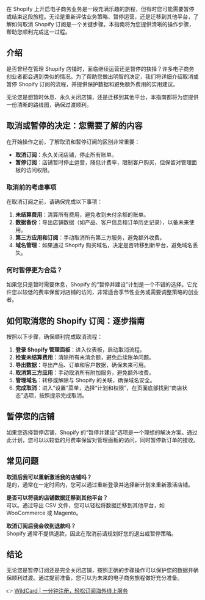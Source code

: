 在 Shopify 上开启电子商务业务是一段充满乐趣的旅程，但有时您可能需要暂停或结束这段旅程。无论是重新评估业务策略、暂停运营，还是迁移到其他平台，了解如何取消 Shopify 订阅是一个关键步骤。本指南将为您提供清晰的操作步骤，帮助您顺利完成这一过程。

## 介绍

是否曾经在管理 Shopify 店铺时，面临继续运营还是暂停的抉择？许多电子商务创业者都会遇到类似的情况。为了帮助您做出明智的决定，我们将详细介绍取消或暂停 Shopify 订阅的流程，并提供保护数据和避免额外费用的实用建议。

无论您是想暂时休息、永久关闭店铺，还是迁移到其他平台，本指南都将为您提供一份清晰的路线图，确保过渡顺利。

## 取消或暂停的决定：您需要了解的内容

在开始操作之前，了解取消和暂停订阅的区别非常重要：

- **取消订阅**：永久关闭店铺，停止所有账单。
- **暂停订阅**：店铺暂时停止运营，降低计费率，限制客户购买，但保留对管理面板的访问权限。

### 取消前的考虑事项

在取消订阅之前，请确保完成以下事项：

1. **未结算费用**：清算所有费用，避免收到未付余额的账单。
2. **数据备份**：导出店铺数据（如产品、客户信息和订单历史记录），以备未来使用。
3. **第三方应用和订阅**：手动取消所有第三方服务，避免额外收费。
4. **域名管理**：如果通过 Shopify 购买域名，决定是否转移到新平台，避免域名丢失。

### 何时暂停更为合适？

如果您只是暂时需要休息，Shopify 的“暂停并建设”计划是一个不错的选择。它允许您以较低的费率保留对店铺的访问，非常适合季节性业务或需要调整策略的创业者。

## 如何取消您的 Shopify 订阅：逐步指南

按照以下步骤，确保顺利完成取消流程：

1. **登录 Shopify 管理面板**：进入仪表板，启动取消流程。
2. **检查未结算费用**：清除所有未清余额，避免后续账单问题。
3. **导出数据**：导出产品、订单和客户数据，确保未来可用。
4. **取消第三方应用**：手动取消所有附加服务，避免额外收费。
5. **管理域名**：转移或解除与 Shopify 的关联，确保域名安全。
6. **完成取消**：进入“设置”菜单，选择“计划和权限”，在页面底部找到“商店状态”选项，按照提示完成取消。

## 暂停您的店铺

如果您选择暂停店铺，Shopify 的“暂停并建设”选项是一个理想的解决方案。通过此计划，您可以以较低的月费率保留对管理面板的访问，同时暂停新订单的接收。

## 常见问题

**取消后我可以重新激活我的店铺吗？**  
是的，通常在一定时间内，您可以通过重新登录并选择新计划来重新激活店铺。

**是否可以将我的店铺数据迁移到其他平台？**  
可以。通过导出 CSV 文件，您可以轻松将数据迁移到其他平台，如 WooCommerce 或 Magento。

**取消订阅后我会收到退款吗？**  
Shopify 通常不提供退款，因此在取消前请规划好您的退出或暂停策略。

## 结论

无论您是暂停订阅还是完全关闭店铺，按照正确的步骤操作可以保护您的数据并确保顺利过渡。通过提前准备，您可以为未来的电子商务旅程做好充分准备。

👉 [WildCard | 一分钟注册，轻松订阅海外线上服务](https://bit.ly/bewildcard)